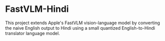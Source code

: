 # FastVLM-Hindi
This project extends Apple's FastVLM vision-language model by converting the naive English output to Hindi using a small quantized English-to-Hindi translator language model.
